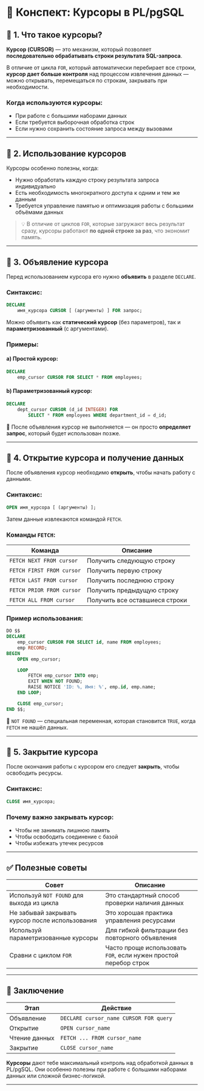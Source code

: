 # 📌 Конспект: Курсоры в PL/pgSQL

## 🔹 1. Что такое курсоры?

**Курсор (CURSOR)** — это механизм, который позволяет **последовательно обрабатывать строки результата SQL-запроса**.

В отличие от цикла `FOR`, который автоматически перебирает все строки, **курсор дает больше контроля** над процессом извлечения данных — можно открывать, перемещаться по строкам, закрывать при необходимости.

### Когда используются курсоры:
- При работе с большими наборами данных
- Если требуется выборочная обработка строк
- Если нужно сохранить состояние запроса между вызовами

---

## 🔹 2. Использование курсоров

Курсоры особенно полезны, когда:
- Нужно обработать каждую строку результата запроса индивидуально
- Есть необходимость многократного доступа к одним и тем же данным
- Требуется управление памятью и оптимизация работы с большими объёмами данных

> 💡 В отличие от циклов `FOR`, которые загружают весь результат сразу, курсоры работают **по одной строке за раз**, что экономит память.

---

## 🔹 3. Объявление курсора

Перед использованием курсора его нужно **объявить** в разделе `DECLARE`.

### Синтаксис:
```sql
DECLARE
    имя_курсора CURSOR [ (аргументы) ] FOR запрос;
```

Можно объявить как **статический курсор** (без параметров), так и **параметризованный** (с аргументами).

### Примеры:

#### a) Простой курсор:
```sql
DECLARE
    emp_cursor CURSOR FOR SELECT * FROM employees;
```

#### b) Параметризованный курсор:
```sql
DECLARE
    dept_cursor CURSOR (d_id INTEGER) FOR
        SELECT * FROM employees WHERE department_id = d_id;
```

📌 После объявления курсор не выполняется — он просто **определяет запрос**, который будет использован позже.

---

## 🔹 4. Открытие курсора и получение данных

После объявления курсор необходимо **открыть**, чтобы начать работу с данными.

### Синтаксис:
```sql
OPEN имя_курсора [ (аргументы) ];
```

Затем данные извлекаются командой `FETCH`.

### Команды `FETCH`:
| Команда | Описание |
|--------|----------|
| `FETCH NEXT FROM cursor` | Получить следующую строку |
| `FETCH FIRST FROM cursor` | Получить первую строку |
| `FETCH LAST FROM cursor` | Получить последнюю строку |
| `FETCH PRIOR FROM cursor` | Получить предыдущую строку |
| `FETCH ALL FROM cursor` | Получить все оставшиеся строки |

### Пример использования:
```sql
DO $$
DECLARE
    emp_cursor CURSOR FOR SELECT id, name FROM employees;
    emp RECORD;
BEGIN
    OPEN emp_cursor;

    LOOP
        FETCH emp_cursor INTO emp;
        EXIT WHEN NOT FOUND;
        RAISE NOTICE 'ID: %, Имя: %', emp.id, emp.name;
    END LOOP;

    CLOSE emp_cursor;
END $$;
```

📌 `NOT FOUND` — специальная переменная, которая становится `TRUE`, когда `FETCH` не нашёл данных.

---

## 🔹 5. Закрытие курсора

После окончания работы с курсором его следует **закрыть**, чтобы освободить ресурсы.

### Синтаксис:
```sql
CLOSE имя_курсора;
```

### Почему важно закрывать курсор:
- Чтобы не занимать лишнюю память
- Чтобы освободить соединение с базой
- Чтобы избежать утечек ресурсов

---

## ✅ Полезные советы

| Совет | Описание |
|-------|----------|
| Используй `NOT FOUND` для выхода из цикла | Это стандартный способ проверки наличия данных |
| Не забывай закрывать курсор после использования | Это хорошая практика управления ресурсами |
| Используй параметризованные курсоры | Для гибкой фильтрации без повторного объявления |
| Сравни с циклом `FOR` | Часто проще использовать `FOR`, если нужен простой перебор строк |

---

## 🧩 Заключение

| Этап | Действие |
|------|----------|
| Объявление | `DECLARE cursor_name CURSOR FOR query` |
| Открытие | `OPEN cursor_name` |
| Чтение данных | `FETCH ... FROM cursor_name` |
| Закрытие | `CLOSE cursor_name` |

**Курсоры** дают тебе максимальный контроль над обработкой данных в PL/pgSQL. Они особенно полезны при работе с большими наборами данных или сложной бизнес-логикой.

---
